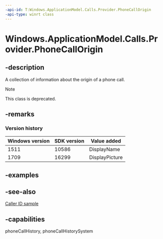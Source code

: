 ```yaml
---
-api-id: T:Windows.ApplicationModel.Calls.Provider.PhoneCallOrigin
-api-type: winrt class
---
```


<!-- Class syntax.
public class PhoneCallOrigin : Windows.ApplicationModel.Calls.Provider.IPhoneCallOrigin, Windows.ApplicationModel.Calls.Provider.IPhoneCallOrigin2, Windows.ApplicationModel.Calls.Provider.IPhoneCallOrigin3
-->

# Windows.ApplicationModel.Calls.Provider.PhoneCallOrigin

## -description

A collection of information about the origin of a phone call.

> [!NOTE]
> This class is deprecated.

## -remarks

### Version history

| Windows version | SDK version | Value added |
| -- | -- | -- |
| 1511 | 10586 | DisplayName |
| 1709 | 16299 | DisplayPicture |

## -examples

## -see-also

[Caller ID sample](https://github.com/microsoft/Windows-universal-samples/tree/main/archived/CallerID)

## -capabilities

phoneCallHistory, phoneCallHistorySystem
